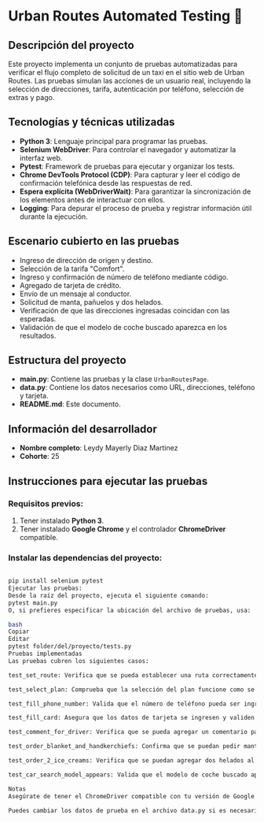 # Urban Routes Automated Testing 📄

## Descripción del proyecto
Este proyecto implementa un conjunto de pruebas automatizadas para verificar el flujo completo de solicitud de un taxi en el sitio web de Urban Routes. Las pruebas simulan las acciones de un usuario real, incluyendo la selección de direcciones, tarifa, autenticación por teléfono, selección de extras y pago.

## Tecnologías y técnicas utilizadas
- **Python 3**: Lenguaje principal para programar las pruebas.
- **Selenium WebDriver**: Para controlar el navegador y automatizar la interfaz web.
- **Pytest**: Framework de pruebas para ejecutar y organizar los tests.
- **Chrome DevTools Protocol (CDP)**: Para capturar y leer el código de confirmación telefónica desde las respuestas de red.
- **Espera explícita (WebDriverWait)**: Para garantizar la sincronización de los elementos antes de interactuar con ellos.
- **Logging**: Para depurar el proceso de prueba y registrar información útil durante la ejecución.

## Escenario cubierto en las pruebas
- Ingreso de dirección de origen y destino.
- Selección de la tarifa "Comfort".
- Ingreso y confirmación de número de teléfono mediante código.
- Agregado de tarjeta de crédito.
- Envío de un mensaje al conductor.
- Solicitud de manta, pañuelos y dos helados.
- Verificación de que las direcciones ingresadas coincidan con las esperadas.
- Validación de que el modelo de coche buscado aparezca en los resultados.

## Estructura del proyecto
- **main.py**: Contiene las pruebas y la clase `UrbanRoutesPage`.
- **data.py**: Contiene los datos necesarios como URL, direcciones, teléfono y tarjeta.
- **README.md**: Este documento.

## Información del desarrollador
- **Nombre completo**: Leydy Mayerly Diaz Martinez
- **Cohorte**: 25

## Instrucciones para ejecutar las pruebas

### Requisitos previos:
1. Tener instalado **Python 3**.
2. Tener instalado **Google Chrome** y el controlador **ChromeDriver** compatible.

### Instalar las dependencias del proyecto:
```bash

pip install selenium pytest
Ejecutar las pruebas:
Desde la raíz del proyecto, ejecuta el siguiente comando:
pytest main.py
O, si prefieres especificar la ubicación del archivo de pruebas, usa:

bash
Copiar
Editar
pytest folder/del/proyecto/tests.py
Pruebas implementadas
Las pruebas cubren los siguientes casos:

test_set_route: Verifica que se pueda establecer una ruta correctamente.

test_select_plan: Comprueba que la selección del plan funcione como se espera.

test_fill_phone_number: Valida que el número de teléfono pueda ser ingresado correctamente.

test_fill_card: Asegura que los datos de tarjeta se ingresen y validen correctamente.

test_comment_for_driver: Verifica que se pueda agregar un comentario para el conductor.

test_order_blanket_and_handkerchiefs: Confirma que se puedan pedir mantas y pañuelos.

test_order_2_ice_creams: Verifica que se puedan agregar dos helados al pedido.

test_car_search_model_appears: Valida que el modelo de coche buscado aparezca en los resultados.

Notas
Asegúrate de tener el ChromeDriver compatible con tu versión de Google Chrome.

Puedes cambiar los datos de prueba en el archivo data.py si es necesario.
